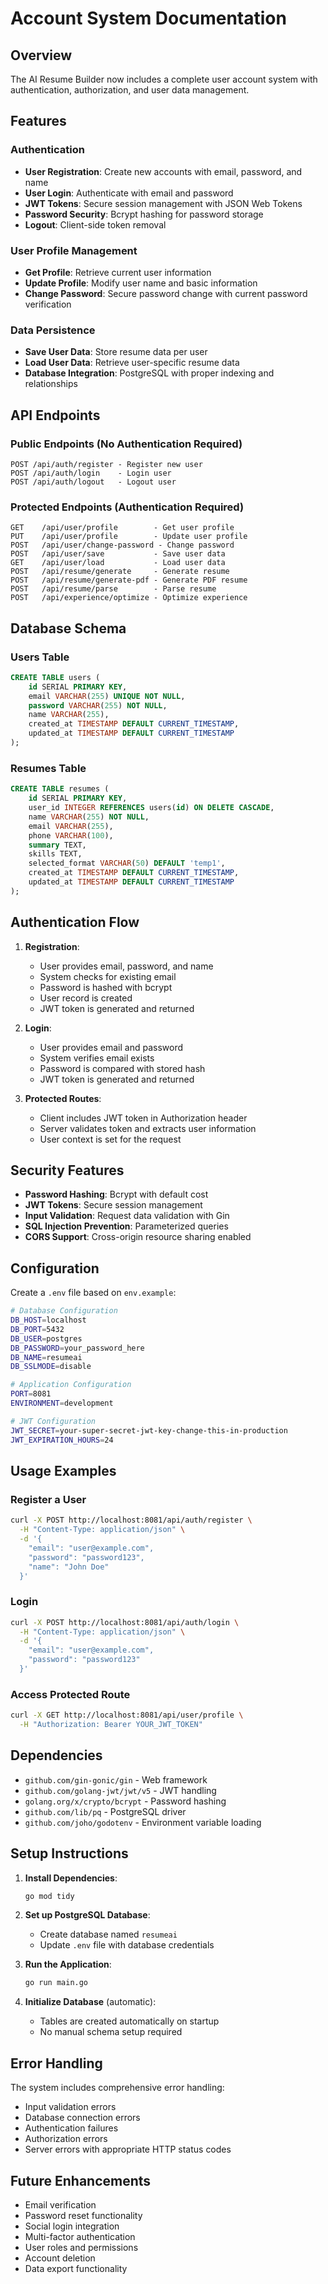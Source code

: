 # Account System Documentation

## Overview
The AI Resume Builder now includes a complete user account system with authentication, authorization, and user data management.

## Features

### Authentication
- **User Registration**: Create new accounts with email, password, and name
- **User Login**: Authenticate with email and password
- **JWT Tokens**: Secure session management with JSON Web Tokens
- **Password Security**: Bcrypt hashing for password storage
- **Logout**: Client-side token removal

### User Profile Management
- **Get Profile**: Retrieve current user information
- **Update Profile**: Modify user name and basic information
- **Change Password**: Secure password change with current password verification

### Data Persistence
- **Save User Data**: Store resume data per user
- **Load User Data**: Retrieve user-specific resume data
- **Database Integration**: PostgreSQL with proper indexing and relationships

## API Endpoints

### Public Endpoints (No Authentication Required)
```
POST /api/auth/register - Register new user
POST /api/auth/login    - Login user
POST /api/auth/logout   - Logout user
```

### Protected Endpoints (Authentication Required)
```
GET    /api/user/profile        - Get user profile
PUT    /api/user/profile        - Update user profile
POST   /api/user/change-password - Change password
POST   /api/user/save           - Save user data
GET    /api/user/load           - Load user data
POST   /api/resume/generate     - Generate resume
POST   /api/resume/generate-pdf - Generate PDF resume
POST   /api/resume/parse        - Parse resume
POST   /api/experience/optimize - Optimize experience
```

## Database Schema

### Users Table
```sql
CREATE TABLE users (
    id SERIAL PRIMARY KEY,
    email VARCHAR(255) UNIQUE NOT NULL,
    password VARCHAR(255) NOT NULL,
    name VARCHAR(255),
    created_at TIMESTAMP DEFAULT CURRENT_TIMESTAMP,
    updated_at TIMESTAMP DEFAULT CURRENT_TIMESTAMP
);
```

### Resumes Table
```sql
CREATE TABLE resumes (
    id SERIAL PRIMARY KEY,
    user_id INTEGER REFERENCES users(id) ON DELETE CASCADE,
    name VARCHAR(255) NOT NULL,
    email VARCHAR(255),
    phone VARCHAR(100),
    summary TEXT,
    skills TEXT,
    selected_format VARCHAR(50) DEFAULT 'temp1',
    created_at TIMESTAMP DEFAULT CURRENT_TIMESTAMP,
    updated_at TIMESTAMP DEFAULT CURRENT_TIMESTAMP
);
```

## Authentication Flow

1. **Registration**:
   - User provides email, password, and name
   - System checks for existing email
   - Password is hashed with bcrypt
   - User record is created
   - JWT token is generated and returned

2. **Login**:
   - User provides email and password
   - System verifies email exists
   - Password is compared with stored hash
   - JWT token is generated and returned

3. **Protected Routes**:
   - Client includes JWT token in Authorization header
   - Server validates token and extracts user information
   - User context is set for the request

## Security Features

- **Password Hashing**: Bcrypt with default cost
- **JWT Tokens**: Secure session management
- **Input Validation**: Request data validation with Gin
- **SQL Injection Prevention**: Parameterized queries
- **CORS Support**: Cross-origin resource sharing enabled

## Configuration

Create a `.env` file based on `env.example`:

```bash
# Database Configuration
DB_HOST=localhost
DB_PORT=5432
DB_USER=postgres
DB_PASSWORD=your_password_here
DB_NAME=resumeai
DB_SSLMODE=disable

# Application Configuration
PORT=8081
ENVIRONMENT=development

# JWT Configuration
JWT_SECRET=your-super-secret-jwt-key-change-this-in-production
JWT_EXPIRATION_HOURS=24
```

## Usage Examples

### Register a User
```bash
curl -X POST http://localhost:8081/api/auth/register \
  -H "Content-Type: application/json" \
  -d '{
    "email": "user@example.com",
    "password": "password123",
    "name": "John Doe"
  }'
```

### Login
```bash
curl -X POST http://localhost:8081/api/auth/login \
  -H "Content-Type: application/json" \
  -d '{
    "email": "user@example.com",
    "password": "password123"
  }'
```

### Access Protected Route
```bash
curl -X GET http://localhost:8081/api/user/profile \
  -H "Authorization: Bearer YOUR_JWT_TOKEN"
```

## Dependencies

- `github.com/gin-gonic/gin` - Web framework
- `github.com/golang-jwt/jwt/v5` - JWT handling
- `golang.org/x/crypto/bcrypt` - Password hashing
- `github.com/lib/pq` - PostgreSQL driver
- `github.com/joho/godotenv` - Environment variable loading

## Setup Instructions

1. **Install Dependencies**:
   ```bash
   go mod tidy
   ```

2. **Set up PostgreSQL Database**:
   - Create database named `resumeai`
   - Update `.env` file with database credentials

3. **Run the Application**:
   ```bash
   go run main.go
   ```

4. **Initialize Database** (automatic):
   - Tables are created automatically on startup
   - No manual schema setup required

## Error Handling

The system includes comprehensive error handling:
- Input validation errors
- Database connection errors
- Authentication failures
- Authorization errors
- Server errors with appropriate HTTP status codes

## Future Enhancements

- Email verification
- Password reset functionality
- Social login integration
- Multi-factor authentication
- User roles and permissions
- Account deletion
- Data export functionality 